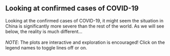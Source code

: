 ## Looking at confirmed cases of COVID-19
Looking at the confirmed cases of COVID-19, it might seem the situation in China is significantly more severe than the rest of the world.
As we will see below, the reality is much different...
<br /><br /> _NOTE_: The plots are interactive and exploration is encouraged! Click on the legend names to toggle lines off or on.